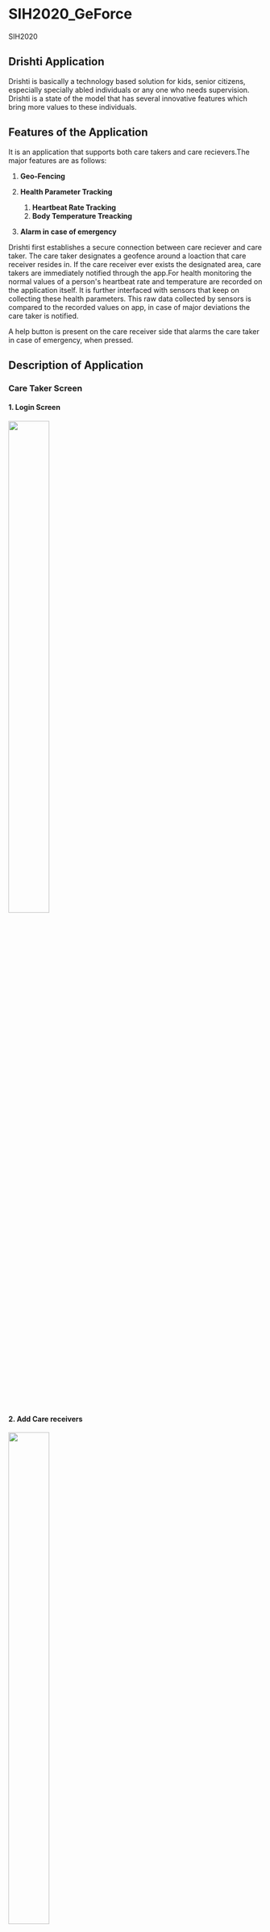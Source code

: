 # SIH2020_GeForce
SIH2020
## Drishti Application
Drishti is basically a technology based solution for kids, senior citizens, especially specially abled individuals or any one who needs supervision. 
Drishti is a state of the model that has several innovative features which bring more values to these individuals.
## Features of the Application
It is an application that supports both care takers and care recievers.The major features are as follows:
1. **Geo-Fencing**
1. **Health Parameter Tracking**
   1. **Heartbeat Rate Tracking**
   2. **Body Temperature Treacking**

1. **Alarm in case of emergency**


Drishti first establishes a secure connection between care reciever and care taker.
The care taker designates a geofence around a loaction that care receiver resides in. 
If the care receiver ever exists the designated area, care takers are immediately notified through the app.For health monitoring the normal values of a person's heartbeat rate and temperature are recorded on the application itself.
It is further interfaced with sensors that keep on collecting these health parameters. This raw data collected by sensors is compared to the recorded values on app, in case of major deviations the care taker is notified.

A help button is present on the care receiver side that alarms the care taker in case of emergency, when pressed.

## Description of Application

### Care Taker Screen
#### 1. Login Screen
<img src="./readme-ss/SS1.jpeg" width="40%" height="50%">

#### 2. Add Care receivers
<img src="./readme-ss/SS2.jpeg" width="40%" height="50%">

#### 3. List of care receivers
<img src="./readme-ss/SS3.jpeg" width="40%" height="50%">

#### 4. Get Location of Care receivers
<img src="./readme-ss/SS10.jpeg" width="40%" height="50%">

#### 5. Map displaying location of care receivers
<img src="./readme-ss/SS5.jpeg" width="40%" height="50%">

#### 6. Emergency notification from care receivers
<img src="./readme-ss/SS6.jpeg" width="40%" height="50%">


### Care Receiver Screen
#### 1. Login Screen
<img src="./readme-ss/SS1.jpeg" width="40%" height="50%">

#### 2. Define Health Parameters and Help Button
<img src="./readme-ss/SS8.jpeg" width="40%" height="50%">
<img src="./readme-ss/SS9.jpeg" width="40%" height="50%">


## Authors
1. Vishal Kumar 
1. Nitesh Chaurasiya
1. Anika Sharma
1. Simran Singh
1. Rajat Baghel
1. Anurag Agarwal
1. Megha Soni

## Technical Stack
Android Studio (Open Source platform for app development),Amazon Web Services, Google Map API,XML,Java



